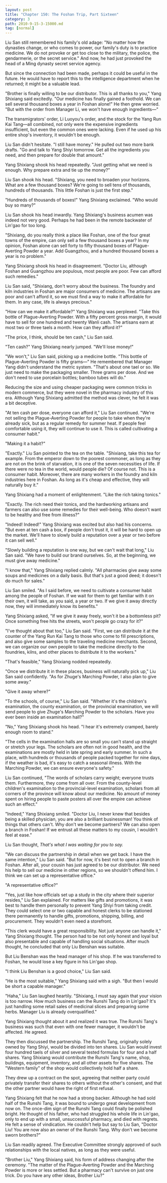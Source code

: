 ```yaml
---
layout: post
title: "Chapter 150: The Foshan Trip, Part Sixteen"
category: 3
path: 2010-9-15-3-15000.md
tag: [normal]
---
```


Liu San still remembered his family's old adage: "No matter how the dynasties change, or who comes to power, our family's duty is to practice medicine. We do not provoke or get too close to the military, the police, the gendarmerie, or the secret service." And now, he had just provoked the head of a Ming dynasty secret service agency.

But since the connection had been made, perhaps it could be useful in the future. He would have to report this to the intelligence department when he returned; it might be a valuable lead.

"Brother is finally willing to be our distributor. This is all thanks to you," Yang Shixiang said excitedly. "Our medicine has finally gained a foothold. We can sell several thousand boxes a year in Foshan alone!" He then grew worried. "But with the order from Manager Li, we won't have enough ingredients—"

The transmigrators' order, Li Luoyou's order, and the stock for the Yang Run Kai Tang—all combined, not only were the expensive ingredients insufficient, but even the common ones were lacking. Even if he used up his entire shop's inventory, it wouldn't be enough.

Liu San didn't hesitate. "I still have money." He pulled out two more bank drafts. "Go and talk to Yang Shiyi tomorrow. Get all the ingredients you need, and then prepare for double that amount."

Yang Shixiang shook his head repeatedly. "Just getting what we need is enough. Why prepare extra and tie up the money?"

Liu San shook his head. "Shixiang, you need to broaden your horizons. What are a few thousand boxes? We're going to sell tens of thousands, hundreds of thousands. This little Foshan is just the first step."

"Hundreds of thousands of boxes!" Yang Shixiang exclaimed. "Who would buy so many?"

Liu San shook his head inwardly. Yang Shixiang's business acumen was indeed not very good. Perhaps he had been in the remote backwater of Lin'gao for too long.

"Shixiang, do you really think a place like Foshan, one of the four great towns of the empire, can only sell a few thousand boxes a year? In my opinion, Foshan alone can sell forty to fifty thousand boxes of Plague-Averting Powder a year. Add Guangzhou, and a hundred thousand boxes a year is no problem."

Yang Shixiang shook his head in disagreement. "Doctor Liu, although Foshan and Guangzhou are populous, most people are poor. Few can afford such remedies."

Liu San said, "Shixiang, don't worry about the business. The foundry and kiln industries in Foshan are major consumers of medicine. The artisans are poor and can't afford it, so we must find a way to make it affordable for them. In any case, life is always precious."

"How can we make it affordable?" Yang Shixiang was perplexed. "Take this bottle of Plague-Averting Powder. With a fifty percent gross margin, it would have to sell for one hundred and twenty Wanli cash. The artisans earn at most two or three taels a month. How can they afford it?"

"The price, I think, should be ten cash," Liu San said.

"Ten cash?" Yang Shixiang nearly jumped. "We'll lose money!"

"We won't," Liu San said, picking up a medicine bottle. "This bottle of Plague-Averting Powder is fifty grams—" He remembered that Manager Yang didn't understand the metric system. "That's about one tael or so. We just need to make the packaging smaller. Three grams per dose. And we don't need to use porcelain bottles; bamboo tubes will do."

Reducing the size and using cheaper packaging were common tricks in modern commerce, but they were novel in the pharmacy industry of this era. Although Yang Shixiang admitted the method was clever, he felt it was a bit deceptive.

"At ten cash per dose, everyone can afford it," Liu San continued. "We're not selling the Plague-Averting Powder for people to take when they're already sick, but as a regular remedy for summer heat. If people feel comfortable using it, they will continue to use it. This is called cultivating a consumer habit."

"Making it a habit?"

"Exactly." Liu San pointed to the tea on the table. "Shixiang, take this tea for example. From the emperor down to the poorest commoner, as long as they are not on the brink of starvation, it is one of the seven necessities of life. If there were no tea in the world, would people die? Of course not. This is a consumer habit. Moreover, there are many workers in the foundry and kiln industries here in Foshan. As long as it's cheap and effective, they will naturally buy it."

Yang Shixiang had a moment of enlightenment. "Like the rich taking tonics."

"Exactly. The rich need their tonics, and the hardworking artisans and farmers can also use some remedies for their well-being. Who doesn't want to be healthy and free from illness?"

"Indeed! Indeed!" Yang Shixiang was excited but also had his concerns. "But even at ten cash a box, if people don't trust it, it will be hard to open up the market. We'll have to slowly build a reputation over a year or two before it can sell well."

"Slowly building a reputation is one way, but we can't wait that long," Liu San said. "We have to build our brand ourselves. So, at the beginning, we must give away medicine."

"I know that," Yang Shixiang replied calmly. "All pharmacies give away some soups and medicines on a daily basis. But that's just a good deed; it doesn't do much for sales."

Liu San smiled. "As I said before, we need to cultivate a consumer habit among the people of Foshan. If we wait for them to get familiar with it on their own, it will take, as you said, a year or two. If we give it away directly now, they will immediately know its benefits."

Yang Shixiang asked, "If we give it away freely, won't it be a bottomless pit? Once something free hits the streets, won't people go crazy for it?"

"I've thought about that too," Liu San said. "First, we can distribute it at the counter of the Yang Run Kai Tang to those who come to fill prescriptions, and also give some samples to the traveling medicine merchants. Second, we can organize our own people to take the medicine directly to the foundries, kilns, and other places to distribute it to the workers."

"That's feasible," Yang Shixiang nodded repeatedly.

"Once we distribute it in these places, business will naturally pick up," Liu San said confidently. "As for Zhuge's Marching Powder, I also plan to give some away."

"Give it away where?"

"To the schools, of course," Liu San said. "Whether it's the children's examination, the county examination, or the provincial examination, we will send people to give Zhuge's Marching Powder to the scholars. Have you ever been inside an examination hall?"

"No," Yang Shixiang shook his head. "I hear it's extremely cramped, barely enough room to stand."

"The cells in the examination halls are so small you can't stand up straight or stretch your legs. The scholars are often not in good health, and the examinations are mostly held in late spring and early summer. In such a place, with hundreds or thousands of people packed together for nine days, if the weather is bad, it's easy to catch a seasonal illness. With the Marching Powder, we can ensure everyone's safety."

Liu San continued, "The words of scholars carry weight; everyone trusts them. Furthermore, they come from all over. From the county-level children's examination to the provincial-level examination, scholars from all corners of the province will know about our medicine. No amount of money spent on hiring people to paste posters all over the empire can achieve such an effect."

"Indeed," Yang Shixiang smiled. "Doctor Liu, I never knew that besides being a skilled physician, you are also a brilliant businessman! You think of things that others can't. Why don't we become partners? We can also open a branch in Foshan! If we entrust all these matters to my cousin, I wouldn't feel at ease."

Liu San thought, *That's what I was waiting for you to say.*

"We can discuss the partnership in detail when we get back. I have the same intention," Liu San said. "But for now, it's best not to open a branch in Foshan. After all, your cousin has just agreed to be our distributor. We need his help to sell our medicine in other regions, so we shouldn't offend him. I think we can set up a representative office."

"A representative office?"

"Yes, just like how officials set up a study in the city where their superior resides," Liu San explained. For matters like gifts and promotions, it was best to handle them personally to prevent Yang Shiyi from taking credit. They could select one or two capable and honest clerks to be stationed there permanently to handle gifts, promotions, shipping, billing, and procurement. They wouldn't even need a storefront.

"This clerk would have a great responsibility. Not just anyone can handle it," Yang Shixiang thought. The person had to be not only honest and loyal but also presentable and capable of handling social situations. After much thought, he concluded that only Liu Benshan was suitable.

But Liu Benshan was the head manager of his shop. If he was transferred to Foshan, he would lose a key figure in his Lin'gao shop.

"I think Liu Benshan is a good choice," Liu San said.

"He is the most suitable," Yang Shixiang said with a sigh. "But then I would be short a capable manager."

"Haha," Liu San laughed heartily. "Shixiang, I must say again that your vision is too narrow. How much business can the Runshi Tang do in Lin'gao? It's just handling some retail sales of medicinal slices and preparing some herbs. Manager Liu is already overqualified."

Yang Shixiang thought about it and realized it was true. The Runshi Tang's business was such that even with one fewer manager, it wouldn't be affected. He agreed.

They then discussed the partnership. The Runshi Tang, originally solely owned by Yang Shiyi, would be divided into ten shares. Liu San would invest four hundred taels of silver and several tested formulas for four and a half shares. Yang Shixiang would contribute the Runshi Tang's name, shop, buildings, equipment, inventory, and all other assets for five shares. The "Western family" of the shop would collectively hold half a share.

They drew up a contract on the spot, agreeing that neither party could privately transfer their shares to others without the other's consent, and that the other partner would have the right of first refusal.

Yang Shixiang felt that he now had a strong backer. Although he had sold half of the Runshi Tang, it was bound to undergo great development from now on. The once-dim sign of the Runshi Tang could finally be polished bright. He thought of his father, who had struggled his whole life in Lin'gao, only to end up with a small, unsuccessful pharmacy, and died with regrets. He felt a sense of vindication. He couldn't help but say to Liu San, "Doctor Liu! You are now also an owner of the Runshi Tang. Why don't we become sworn brothers?"

Liu San readily agreed. The Executive Committee strongly approved of such relationships with the local natives, as long as they were useful.

"Brother Liu," Yang Shixiang said, his form of address changing after the ceremony. "The matter of the Plague-Averting Powder and the Marching Powder is more or less settled. But a pharmacy can't survive on just one trick. Do you have any other ideas, Brother Liu?"